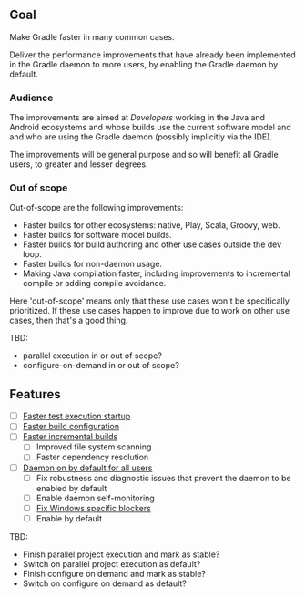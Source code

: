 ## Goal

Make Gradle faster in many common cases.

Deliver the performance improvements that have already been implemented in the Gradle daemon
to more users, by enabling the Gradle daemon by default.

### Audience

The improvements are aimed at *Developers* working in the Java and Android ecosystems and whose builds use the
current software model and and who are using the Gradle daemon (possibly implicitly via the IDE). 

The improvements will be general purpose and so will benefit all Gradle users, to greater and lesser degrees.

### Out of scope

Out-of-scope are the following improvements:

- Faster builds for other ecosystems: native, Play, Scala, Groovy, web.
- Faster builds for software model builds.
- Faster builds for build authoring and other use cases outside the dev loop.
- Faster builds for non-daemon usage.
- Making Java compilation faster, including improvements to incremental compile or adding compile avoidance.

Here 'out-of-scope' means only that these use cases won't be specifically prioritized. If these use cases happen to improve due to work on other use cases, then that's a good thing. 

TBD: 

- parallel execution in or out of scope?
- configure-on-demand in or out of scope?

## Features

- [ ] [Faster test execution startup](faster-test-execution-startup)
- [ ] [Faster build configuration](faster-build-configuration)
- [ ] [Faster incremental builds](faster-incremental-builds)
    - [ ] Improved file system scanning
    - [ ] Faster dependency resolution
- [ ] [Daemon on by default for all users](daemon-on-by-default)
    - [ ] Fix robustness and diagnostic issues that prevent the daemon to be enabled by default
    - [ ] Enable daemon self-monitoring
    - [ ] [Fix Windows specific blockers](daemon-on-by-default/windows-blockers)
    - [ ] Enable by default
    
TBD:    

- Finish parallel project execution and mark as stable?
- Switch on parallel project execution as default?
- Finish configure on demand and mark as stable?
- Switch on configure on demand as default?
